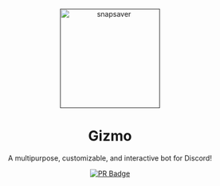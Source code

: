 <p align="center">
    <a href="">
        <!-- update logo -->
        <img alt="snapsaver" src="https://i.ibb.co/ZTGg9B6/circle-cropped-15.png" width ="200">
    </a>
</p>

<h1 align="center">
    Gizmo
</h1>

<p align="center">
    A multipurpose, customizable, and interactive bot for Discord!
</p>

<p align = "center">
    <a href="http://makeapullrequest.com" target="_blank"><img alt="PR Badge" src="https://img.shields.io/badge/PRs-welcome-brightgreen.svg?style=flat-square"></a>
</p>
